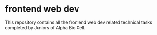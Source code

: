 # frontend web dev

This repository contains all the frontend web dev related technical tasks completed by Juniors of Alpha Bio Cell.
